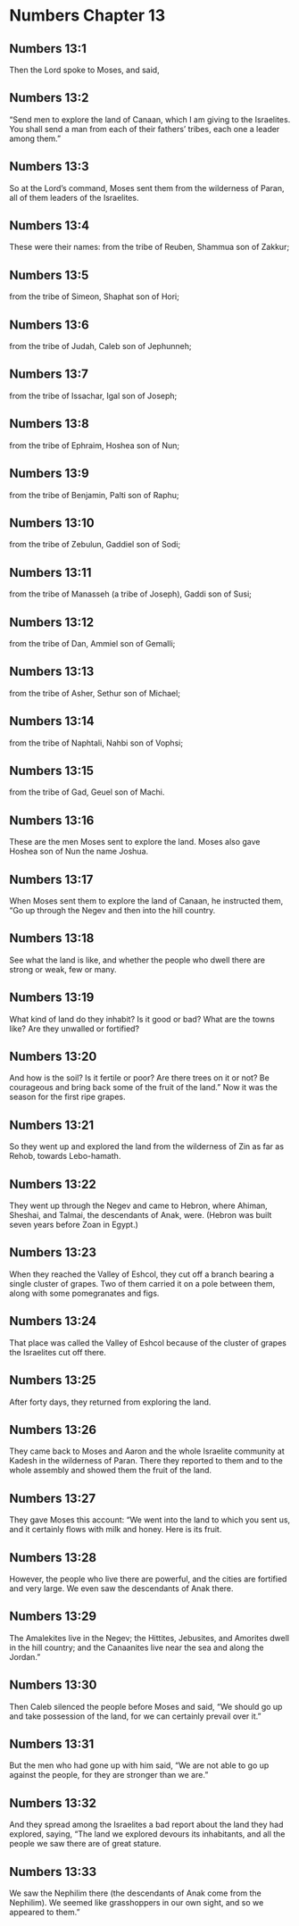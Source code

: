 # Numbers Chapter 13

## Numbers 13:1

Then the Lord spoke to Moses, and said,

## Numbers 13:2

“Send men to explore the land of Canaan, which I am giving to the Israelites. You shall send a man from each of their fathers’ tribes, each one a leader among them.”

## Numbers 13:3

So at the Lord’s command, Moses sent them from the wilderness of Paran, all of them leaders of the Israelites.

## Numbers 13:4

These were their names: from the tribe of Reuben, Shammua son of Zakkur;

## Numbers 13:5

from the tribe of Simeon, Shaphat son of Hori;

## Numbers 13:6

from the tribe of Judah, Caleb son of Jephunneh;

## Numbers 13:7

from the tribe of Issachar, Igal son of Joseph;

## Numbers 13:8

from the tribe of Ephraim, Hoshea son of Nun;

## Numbers 13:9

from the tribe of Benjamin, Palti son of Raphu;

## Numbers 13:10

from the tribe of Zebulun, Gaddiel son of Sodi;

## Numbers 13:11

from the tribe of Manasseh (a tribe of Joseph), Gaddi son of Susi;

## Numbers 13:12

from the tribe of Dan, Ammiel son of Gemalli;

## Numbers 13:13

from the tribe of Asher, Sethur son of Michael;

## Numbers 13:14

from the tribe of Naphtali, Nahbi son of Vophsi;

## Numbers 13:15

from the tribe of Gad, Geuel son of Machi.

## Numbers 13:16

These are the men Moses sent to explore the land. Moses also gave Hoshea son of Nun the name Joshua.

## Numbers 13:17

When Moses sent them to explore the land of Canaan, he instructed them, “Go up through the Negev and then into the hill country.

## Numbers 13:18

See what the land is like, and whether the people who dwell there are strong or weak, few or many.

## Numbers 13:19

What kind of land do they inhabit? Is it good or bad? What are the towns like? Are they unwalled or fortified?

## Numbers 13:20

And how is the soil? Is it fertile or poor? Are there trees on it or not? Be courageous and bring back some of the fruit of the land.” Now it was the season for the first ripe grapes.

## Numbers 13:21

So they went up and explored the land from the wilderness of Zin as far as Rehob, towards Lebo-hamath.

## Numbers 13:22

They went up through the Negev and came to Hebron, where Ahiman, Sheshai, and Talmai, the descendants of Anak, were. (Hebron was built seven years before Zoan in Egypt.)

## Numbers 13:23

When they reached the Valley of Eshcol, they cut off a branch bearing a single cluster of grapes. Two of them carried it on a pole between them, along with some pomegranates and figs.

## Numbers 13:24

That place was called the Valley of Eshcol because of the cluster of grapes the Israelites cut off there.

## Numbers 13:25

After forty days, they returned from exploring the land.

## Numbers 13:26

They came back to Moses and Aaron and the whole Israelite community at Kadesh in the wilderness of Paran. There they reported to them and to the whole assembly and showed them the fruit of the land.

## Numbers 13:27

They gave Moses this account: “We went into the land to which you sent us, and it certainly flows with milk and honey. Here is its fruit.

## Numbers 13:28

However, the people who live there are powerful, and the cities are fortified and very large. We even saw the descendants of Anak there.

## Numbers 13:29

The Amalekites live in the Negev; the Hittites, Jebusites, and Amorites dwell in the hill country; and the Canaanites live near the sea and along the Jordan.”

## Numbers 13:30

Then Caleb silenced the people before Moses and said, “We should go up and take possession of the land, for we can certainly prevail over it.”

## Numbers 13:31

But the men who had gone up with him said, “We are not able to go up against the people, for they are stronger than we are.”

## Numbers 13:32

And they spread among the Israelites a bad report about the land they had explored, saying, “The land we explored devours its inhabitants, and all the people we saw there are of great stature.

## Numbers 13:33

We saw the Nephilim there (the descendants of Anak come from the Nephilim). We seemed like grasshoppers in our own sight, and so we appeared to them.”
